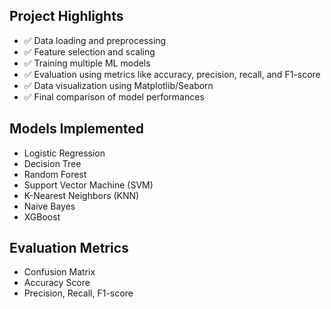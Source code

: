  ## Project Highlights

- ✅ Data loading and preprocessing
- ✅ Feature selection and scaling
- ✅ Training multiple ML models
- ✅ Evaluation using metrics like accuracy, precision, recall, and F1-score
- ✅ Data visualization using Matplotlib/Seaborn
- ✅ Final comparison of model performances


## Models Implemented



- Logistic Regression
- Decision Tree
- Random Forest
- Support Vector Machine (SVM)
- K-Nearest Neighbors (KNN)
- Naive Bayes
- XGBoost 

## Evaluation Metrics

- Confusion Matrix
- Accuracy Score
- Precision, Recall, F1-score

